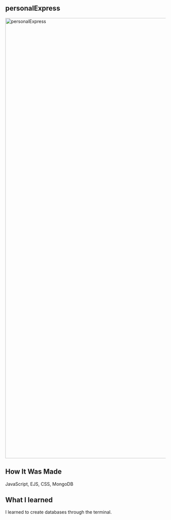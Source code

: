 ## personalExpress
<img width="1382" alt="personalExpress" src="https://user-images.githubusercontent.com/78456343/138747813-90260ebb-0ccb-4f7b-ae46-ef399f7ce2b4.png">

## How It Was Made
 JavaScript, EJS, CSS, MongoDB 

## What I learned
 I learned to create databases through the terminal. 
